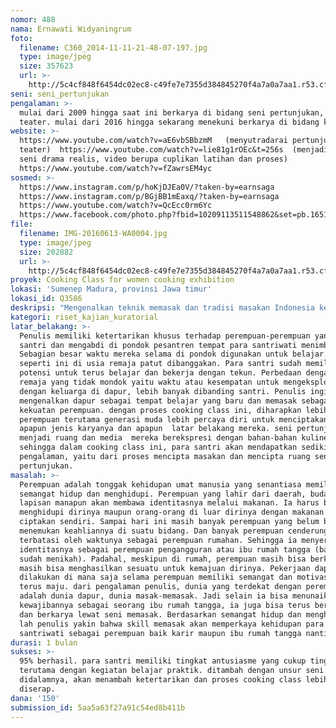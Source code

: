 ```yaml
---
nomor: 488
nama: Ernawati Widyaningrum
foto:
  filename: C360_2014-11-11-21-48-07-197.jpg
  type: image/jpeg
  size: 357623
  url: >-
    http://5c4cf848f6454dc02ec8-c49fe7e7355d384845270f4a7a0a7aa1.r53.cf2.rackcdn.com/b8413b55-0be6-4a9e-9f70-93e1c4dc4e4a/C360_2014-11-11-21-48-07-197.jpg
seni: seni_pertunjukan
pengalaman: >-
  mulai dari 2009 hingga saat ini berkarya di bidang seni pertunjukan, seni
  teater. mulai dari 2016 hingga sekarang menekuni berkarya di bidang kuliner.
website: >-
  https://www.youtube.com/watch?v=aE6vbSBbzmM   (menyutradarai pertunjukan
  teater)  https://www.youtube.com/watch?v=lie81g1rOEc&t=256s  (menjadi aktor
  seni drama realis, video berupa cuplikan latihan dan proses) 
  https://www.youtube.com/watch?v=fZawrsEM4yc  
sosmed: >-
  https://www.instagram.com/p/hoKjDJEa0V/?taken-by=earnsaga  
  https://www.instagram.com/p/BGjBB1mEaxq/?taken-by=earnsaga 
  https://www.youtube.com/watch?v=QcEcc0rm6Yc  
  https://www.facebook.com/photo.php?fbid=10209113511548862&set=pb.1651300867.-2207520000.1520756186.&type=3&theater
file:
  filename: IMG-20160613-WA0004.jpg
  type: image/jpeg
  size: 202882
  url: >-
    http://5c4cf848f6454dc02ec8-c49fe7e7355d384845270f4a7a0a7aa1.r53.cf2.rackcdn.com/4cba0f44-17b4-40cb-b27c-d70cdfa9a853/IMG-20160613-WA0004.jpg
proyek: Cooking Class for women cooking exhibition
lokasi: 'Sumenep Madura, provinsi Jawa timur'
lokasi_id: Q3586
deskripsi: "Mengenalkan teknik memasak dan tradisi masakan Indonesia kepada para santriwati sehingga dapat menginspirasi, menumbuhkan semangat dan menemukan potensi baru untuk berkreasi di bidang kuliner.Ikut berperan dalam kemajuan dan perkembangan perempuan Indonesia sehingga diharapkan tidak ada lagi perempuan yang merasa tidak berdaya untuk maju dan terus berkarya.\r\nMemberikan cooking class sebanyak tujuh pertemuan dalam satu bulan. Cooking class akan diakumulasikan ke dalam bentuk seni pertunjukan atau cooking exhibition di pertemuan terakhir. Pelaku  cooking exhibition ini adalah para santri itu sendiri. dan pertunjukan dalam cooking exhibition bisa dinikmati/ditonton langsung oleh masyarakat umum, pemuka agama, seniman, anak-anak, ibu-ibu, dan santri-santri dari pesantren yang lain.\r\nDalam satu bulan, penulis membagi jadwal kelas untuk 2 pesantren sekaligus. Setiap pondok mendapatkan 15 hari dan 7 pertemuan cooking class termasuk cooking exhibition. Menu masakan ditentukan penulis. namun juga bersifat fleksibel,memanfaatkan bahan-bahan yang bisa didapat di sana. Sebab di setiap daerah akan berbeda-beda jenis kelengkapan bahan pangannya.Setiap pondok diberikan fasilitas alat-alat memasak beserta sarananya.Peralatan tersebut akan menjadi milik kedua pondok pesantren tersebut dengan harapan kegiatan memasak dapat diteruskan dan dikembangkan.cooking class diikuti oleh 3 kelompok santri. Setiap kelompok terdiri minimal 4 orang. Setiap hari, anggota kelompok akan bergantian dengan peserta yang lain sehingga semua santri dapat giliran.\r\n"
kategori: riset_kajian_kuratorial
latar_belakang: >-
  Penulis memiliki ketertarikan khusus terhadap perempuan-perempuan yang menjadi
  santri dan mengabdi di pondok pesantren tempat para santriwati menimba ilmu.
  Sebagian besar waktu mereka selama di pondok digunakan untuk belajar.Kemampuan
  seperti ini di usia remaja patut dibanggakan. Para santri sudah memiliki
  potensi untuk terus belajar dan bekerja dengan tekun. Perbedaan dengan para
  remaja yang tidak mondok yaitu waktu atau kesempatan untuk mengeksplor diri
  dengan keluarga di dapur, lebih banyak dibanding santri. Penulis ingin
  mengenalkan dapur sebagai tempat belajar yang baru dan memasak sebagai modal
  kekuatan perempuan. dengan proses cooking class ini, diharapkan lebih banyak
  perempuan terutama generasi muda lebih percaya diri untuk menciptakan karya,
  apapun jenis karyanya dan apapun  latar belakang mereka. seni pertunjukan akan
  menjadi ruang dan media  mereka berekspresi dengan bahan-bahan kuliner.
  sehingga dalam cooking class ini, para santri akan mendapatkan sedikitnya dua
  pengalaman, yaitu dari proses mencipta masakan dan mencipta ruang seni
  pertunjukan.
masalah: >-
  Perempuan adalah tonggak kehidupan umat manusia yang senantiasa memiliki
  semangat hidup dan menghidupi. Perempuan yang lahir dari daerah, budaya dan
  lapisan manapun akan membawa identitasnya melalui makanan. Ia harus bisa
  menghidupi dirinya maupun orang-orang di luar dirinya dengan makanan yang ia
  ciptakan sendiri. Sampai hari ini masih banyak perempuan yang belum bisa
  menemukan keahliannya di suatu bidang. Dan banyak perempuan cenderung
  terbatasi oleh waktunya sebagai perempuan rumahan. Sehingga ia menyerah pada
  identitasnya sebagai perempuan pengangguran atau ibu rumah tangga (bagi yang
  sudah menikah). Padahal, meskipun di rumah, perempuan masih bisa berkarya,
  masih bisa menghasilkan sesuatu untuk kemajuan dirinya. Pekerjaan dapat
  dilakukan di mana saja selama perempuan memiliki semangat dan motivasi untuk
  terus maju. dari pengalaman penulis, dunia yang terdekat dengan perempuan
  adalah dunia dapur, dunia masak-memasak. Jadi selain ia bisa menunaikan
  kewajibannya sebagai seorang ibu rumah tangga, ia juga bisa terus berekspresi
  dan berkarya lewat seni memasak. Berdasarkan semangat hidup dan menghidupi ini
  lah penulis yakin bahwa skill memasak akan memperkaya kehidupan para
  santriwati sebagai perempuan baik karir maupun ibu rumah tangga nantinya. 
durasi: 1 bulan
sukses: >-
  95% berhasil. para santri memiliki tingkat antusiasme yang cukup tinggi
  terutama dengan kegiatan belajar praktik. ditambah dengan unsur seni
  didalamnya, akan menambah ketertarikan dan proses cooking class lebih cepat
  diserap.
dana: '150'
submission_id: 5aa5a63f27a91c54ed8b411b
---
```

